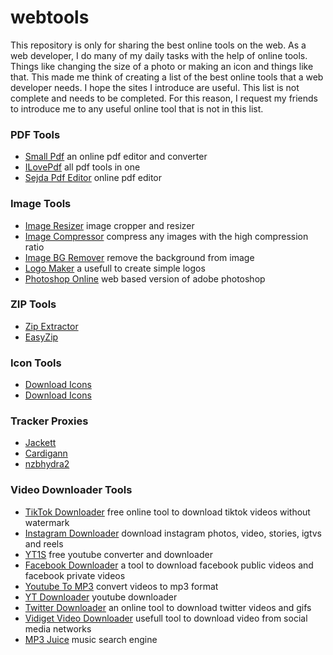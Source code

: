 # webtools
This repository is only for sharing the best online tools on the web.
As a web developer, I do many of my daily tasks with the help of online tools. Things like changing the size of a photo or making an icon and things like that. This made me think of creating a list of the best online tools that a web developer needs. I hope the sites I introduce are useful.
This list is not complete and needs to be completed. For this reason, I request my friends to introduce me to any useful online tool that is not in this list.


### PDF Tools
- [Small Pdf](https://smallpdf.com/) an online pdf editor and converter
- [ILovePdf](https://www.ilovepdf.com/) all pdf tools in one
- [Sejda Pdf Editor](https://www.sejda.com/pdf-editor) online pdf editor

### Image Tools
- [Image Resizer](https://www.iloveimg.com/crop-image) image cropper and resizer
- [Image Compressor](https://compressjpeg.com/) compress any images with the high compression ratio
- [Image BG Remover](https://www.remove.bg/) remove the background from image
- [Logo Maker](https://www.logomaker.com/) a usefull to create simple logos
- [Photoshop Online](https://www.photopea.com/) web based version of adobe photoshop

### ZIP Tools
- [Zip Extractor](https://extract.me/)
- [EasyZip](https://www.ezyzip.com/)

### Icon Tools
- [Download Icons](https://www.flaticon.com/)
- [Download Icons](https://icons8.com)

### Tracker Proxies
- [Jackett](https://github.com/Jackett/Jackett)
- [Cardigann](https://github.com/cardigann/cardigann)
- [nzbhydra2](https://github.com/theotherp/nzbhydra2/)

### Video Downloader Tools
- [TikTok Downloader](https://snaptik.kim) free online tool to download tiktok videos without watermark
- [Instagram Downloader](https://instagrab.app) download instagram photos, video, stories, igtvs and reels
- [YT1S](https://yt1s.lol/en2) free youtube converter and downloader
- [Facebook Downloader](https://fbtake.com) a tool to download facebook public videos and facebook private videos
- [Youtube To MP3](https://ytmp3.life/en3) convert videos to mp3 format
- [YT Downloader](https://y2mate.dog/en2) youtube downloader
- [Twitter Downloader](https://twmate.com) an online tool to download twitter videos and gifs
- [Vidiget Video Downloader](https://vidiget.com) usefull tool to download video from social media networks
- [MP3 Juice](https://mp3juice.pet) music search engine
